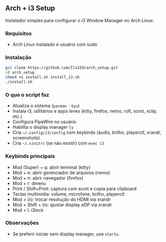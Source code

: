 ## Arch + i3 Setup

Instalador simples para configurar o i3 Window Manager no Arch Linux.

### Requisitos
- Arch Linux instalado e usuário com sudo

### Instalação

```bash
git clone https://github.com/Ilx159/arch_setup.git
cd arch_setup
chmod +x install.sh install_i3.sh
./install.sh
```

### O que o script faz
- Atualiza o sistema (`pacman -Syu`)
- Instala i3, utilitários e apps leves (kitty, firefox, nemo, rofi, scrot, xclip, etc.)
- Configura PipeWire no usuário
- Habilita o display manager `ly`
- Cria `~/.config/i3/config` com keybinds (áudio, brilho, playerctl, xrandr, screenshots)
- Cria `~/.xinitrc` (se não existir) com `exec i3`

### Keybinds principais
- Mod (Super) + q: abrir terminal (kitty)
- Mod + e: abrir gerenciador de arquivos (nemo)
- Mod + n: abrir navegador (firefox)
- Mod + r: dmenu
- Print / Shift+Print: captura com scrot e copia para clipboard
- Teclas multimídia: volume, microfone, brilho, playerctl
- Mod + i/o: trocar resolução do HDMI via xrandr
- Mod + Shift + i/o: ajustar display eDP via xrandr
- Mod + l: i3lock

### Observações
- Se preferir iniciar sem display manager, use `startx`.

